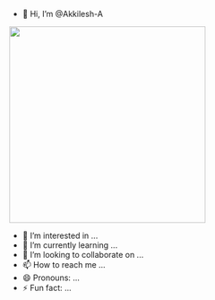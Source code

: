 - 👋 Hi, I’m @Akkilesh-A

<p>
  <img src="https://api.vaunt.dev/v1/github/entities/{{spacecentre}}/achievements?format=svg&limit=3" width="350" />
</p>

  
- 👀 I’m interested in ...
- 🌱 I’m currently learning ...
- 💞️ I’m looking to collaborate on ...
- 📫 How to reach me ...
- 😄 Pronouns: ...
- ⚡ Fun fact: ...

<!---
Akkilesh-A/Akkilesh-A is a ✨ special ✨ repository because its `README.md` (this file) appears on your GitHub profile.
You can click the Preview link to take a look at your changes.
--->
